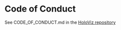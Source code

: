 # Code of Conduct

See CODE_OF_CONDUCT.md in the [HoloViz repository](https://github.com/holoviz/holoviz)

